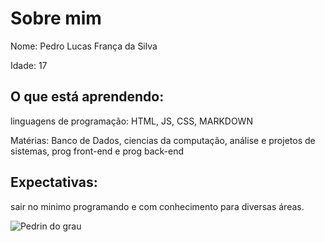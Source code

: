 # Sobre mim
Nome: Pedro Lucas França da Silva
>
Idade:  17
>
## O que está aprendendo:
 >
 linguagens de programação: HTML, JS, CSS, MARKDOWN
>
Matérias: Banco de Dados, ciencias da computação, análise e projetos de sistemas, prog front-end e prog back-end
>
## Expectativas:
>
sair no minimo programando e com conhecimento para diversas áreas.

![Pedrin do grau](https://img.shields.io/badge/Pedro)
